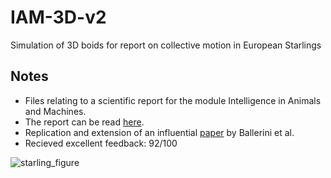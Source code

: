 # IAM-3D-v2
Simulation of 3D boids for report on collective motion in European Starlings

## Notes 
- Files relating to a scientific report for the module Intelligence in Animals and Machines.
- The report can be read [here](https://github.com/Dave69178/IAM-3D-v2/blob/master/IAM_Assignment_2.pdf).
- Replication and extension of an influential [paper](https://doi.org/10.1073/pnas.0711437105) by Ballerini et al.
- Recieved excellent feedback: 92/100

![starling_figure](https://user-images.githubusercontent.com/59281365/230131610-831135ce-9216-4f01-beb0-d9d9a6a15e18.png)
